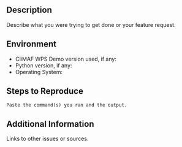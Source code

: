 ## Description

Describe what you were trying to get done or your feature request.

## Environment

* CliMAF WPS Demo version used, if any:
* Python version, if any:
* Operating System:

## Steps to Reproduce

```
Paste the command(s) you ran and the output.
```

## Additional Information

Links to other issues or sources.
